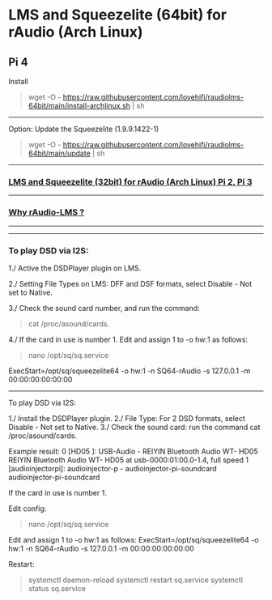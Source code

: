 # LMS and Squeezelite (64bit) for rAudio (Arch Linux)
Pi 4
------------------------
Install 
> wget -O - https://raw.githubusercontent.com/lovehifi/raudiolms-64bit/main/install-archlinux.sh | sh
---------
Option: Update the Squeezelite (1.9.9.1422-1)
> wget -O - https://raw.githubusercontent.com/lovehifi/raudiolms-64bit/main/update | sh
----------------------



>
### [LMS and Squeezelite (32bit) for rAudio (Arch Linux) Pi 2, Pi 3](https://github.com/lovehifi/raudiolms-32bit)

----------------------
>
### [Why rAudio-LMS ?](https://github.com/lovehifi/raudiolms-32bit/wiki/Why-rAudio%E2%80%90LMS%3F) 
----------------------
>
--------------
### To play DSD via I2S:

1./ Active the DSDPlayer plugin on LMS.
>
2./ Setting File Types on LMS: DFF and DSF formats, select Disable - Not set to Native.
>
3./ Check the sound card number, and run the command: 
>
> cat /proc/asound/cards.
>
4./ If the card in use is number 1. Edit and assign 1 to -o hw:1 as follows:
>
> nano /opt/sq/sq.service
>
ExecStart=/opt/sq/squeezelite64 -o hw:1 -n SQ64-rAudio -s 127.0.0.1 -m 00:00:00:00:00:00
>
-----------------------------------
To play DSD via I2S:

1./ Install the DSDPlayer plugin.
2./ File Type: For 2 DSD formats, select Disable - Not set to Native.
3./ Check the sound card: run the command cat /proc/asound/cards.
>
Example result:
0 [HD05 ]: USB-Audio - REIYIN Bluetooth Audio WT- HD05 REIYIN Bluetooth Audio WT- HD05 at usb-0000:01:00.0-1.4, full speed
1 [audioinjectorpi]: audioinjector-p - audioinjector-pi-soundcard audioinjector-pi-soundcard

If the card in use is number 1.
>
Edit config:
>
> nano /opt/sq/sq.service
>
Edit and assign 1 to -o hw:1 as follows:
ExecStart=/opt/sq/squeezelite64 -o hw:1 -n SQ64-rAudio -s 127.0.0.1 -m 00:00:00:00:00:00
>
Restart:
>
> systemctl daemon-reload
> systemctl restart sq.service
> systemctl status sq.service


